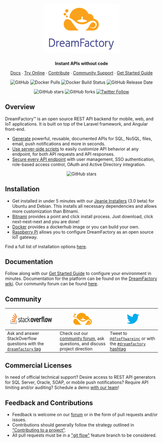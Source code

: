 <h1 align="center">
    <a href="https://dreamfactory.com/"><img src="vertical-logo-fullcolor.png" alt="DreamFactory" width="250" /></a>
</h1>

<p align="center">
    <strong>Instant APIs without code</strong>
</p>

<p align="center">
    <a href="https://wiki.dreamfactory.com">Docs</a> ∙ <a href="https://www.dreamfactory.com/demo/">Try Online</a> ∙ <a href="https://github.com/dreamfactorysoftware/dreamfactory/blob/master/CONTRIBUTING.md">Contribute</a> ∙ <a href="http://community.dreamfactory.com/">Community Support</a> ∙ <a href="http://guide.dreamfactory.com/">Get Started Guide</a>
</p>

<p align="center">
    <img alt="GitHub" src="https://img.shields.io/github/license/dreamfactorysoftware/dreamfactory.svg?style=plastic">
    <img alt="Docker Pulls" src="https://img.shields.io/docker/pulls/dreamfactorysoftware/df-docker.svg?style=plastic">
    <img alt="Docker Build Status" src="https://img.shields.io/docker/build/dreamfactorysoftware/dreamfactory.svg?style=plastic">
    <img alt="GitHub Release Date" src="https://img.shields.io/github/release-date/dreamfactorysoftware/dreamfactory.svg?style=plastic">
</p>

<p align="center">
    <img alt="GitHub stars" src="https://img.shields.io/github/stars/dreamfactorysoftware/dreamfactory.svg?style=social">
    <img alt="GitHub forks" src="https://img.shields.io/github/forks/dreamfactorysoftware/dreamfactory.svg?style=social">
    <a href="https://twitter.com/dfsoftwareinc?lang=en"><img alt="Twitter Follow" src="https://img.shields.io/twitter/follow/dfsoftwareinc.svg?style=social"></a>
</p>

## Overview

DreamFactory™ is an open source REST API backend for mobile, web, and IoT applications. 
It is built on top of the Laravel framework, and Angular front-end.

* [Generate](http://guide.dreamfactory.com/docs/chapter03.html#generating-a-mysql-backed-api) powerful, reusable, documented APIs for SQL, NoSQL, files, email, push notifications and more in seconds.
* [Use server-side scripts](http://wiki.dreamfactory.com/DreamFactory/Tutorials/Server_Side_Scripting) to easily customize API behavior at any endpoint, for both API requests and API responses.
* [Secure every API endpoint](http://guide.dreamfactory.com/docs/chapter03.html#creating-a-role) with user management, SSO authentication, role-based access control, OAuth and Active Directory integration.

<p align="center">
    <img alt="GitHub stars" src="ScreenRecording20190524at1.gif">
</p>

## Installation

* Get installed in under 5 minutes with our [Jeanie Installers](https://github.com/dreamfactorysoftware/dreamfactory/tree/3.0-beta/installers) (3.0 beta) for Ubuntu and Debian. This installs all necessary dependencies and allows more customization than Bitnami.
* [Bitnami](https://bitnami.com/stack/dreamfactory/installer) provides a point and click install process. Just download, click next-next-next and you are done!
* [Docker](http://wiki.dreamfactory.com/DreamFactory/Installation#Docker_Image) provides a dockerhub image or you can build your own.
* [Raspberry Pi](http://wiki.dreamfactory.com/DreamFactory/Installation/RaspberryPi2) allows you to configure DreamFactory as an open source IoT gateway.

Find a full list of installation options [here](http://wiki.dreamfactory.com/DreamFactory/Installation).

## Documentation

Follow along with our [Get Started Guide](http://guide.dreamfactory.com/) to configure your environment in minutes.
Documentation for the platform can be found on the [DreamFactory wiki](http://wiki.dreamfactory.com).
Our community forum can be found [here](http://community.dreamfactory.com/).

## Community 

| <a href="https://stackoverflow.com/questions/tagged/dreamfactory"><img src="stackoverflow.png" height="50px"/></a> | <a href="https://community.dreamfactory.com"><img src="mark-gold.png" height="60px"/></a> | <a href="https://twitter.com/dfsoftwareinc"><img src="twitter.png" height="40px"/></a> |
| --------------------------------------------------------------------------------------------------------------------------------------------------------------------------------------------- | ----------------------------------------------------------------------------------------------------------------------------------------------------------------------------- | ---------------------------------------------------------------------------------------------------------------------------------------------------------------------------------------------- |
| Ask and answer StackOverflow questions with the [`dreamfactory` tag](https://stackoverflow.com/questions/tagged/dreamfactory)                                                                               | Check out our [community forum](https://community.dreamfactory.com), ask questions, and discuss project direction                                                                                           | Tweet to [`@dfsoftwareinc`](https://twitter.com/dfsoftwareinc) or with the [`#dreamfactory` hashtag](https://twitter.com/search?q=%23dreamfactory&f=live)  

## Commercial Licenses

In need of official technical support? Desire access to REST API generators for SQL Server, Oracle, SOAP, or mobile
push notifications? Require API limiting and/or auditing? Schedule a demo [with our team](https://www.dreamfactory.com/contact)!

## Feedback and Contributions

* Feedback is welcome on our [forum](http://community.dreamfactory.com/) or in the form of pull requests and/or issues.
* Contributions should generally follow the strategy outlined in ["Contributing to a project"](http://help.github.com/articles/fork-a-repo#contributing-to-a-project).
* All pull requests must be in a ["git flow"](http://github.com/nvie/gitflow) feature branch to be considered.
